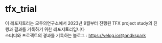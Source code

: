 # tfx_trial
이 레포지토리는 모두의연구소에서 2023년 9월부터 진행된 TFX project study의 진행과 결과를 기록하기 위한 레포지토리입니다  
스터디와 프로젝트의 경과를 기록하는 블로그 : https://velog.io/@andkspark  
